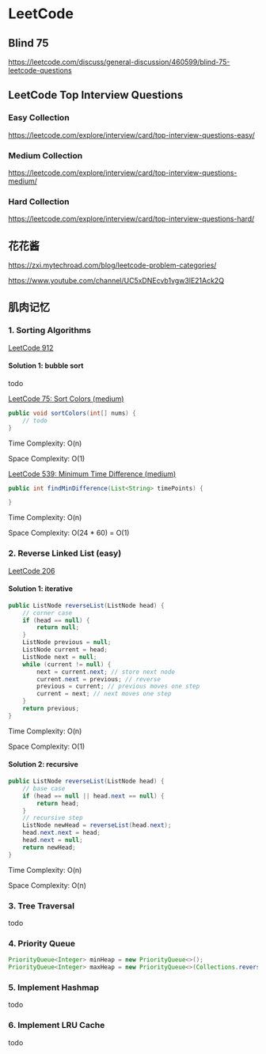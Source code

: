 # LeetCode

## Blind 75

https://leetcode.com/discuss/general-discussion/460599/blind-75-leetcode-questions

## LeetCode Top Interview Questions

### Easy Collection

https://leetcode.com/explore/interview/card/top-interview-questions-easy/

### Medium Collection

https://leetcode.com/explore/interview/card/top-interview-questions-medium/

### Hard Collection

https://leetcode.com/explore/interview/card/top-interview-questions-hard/

## 花花酱

https://zxi.mytechroad.com/blog/leetcode-problem-categories/

https://www.youtube.com/channel/UC5xDNEcvb1vgw3lE21Ack2Q

## 肌肉记忆

### 1. Sorting Algorithms

[LeetCode 912](https://leetcode.com/problems/sort-an-array/)

#### Solution 1: bubble sort

todo

[LeetCode 75: Sort Colors (medium)](https://leetcode.com/problems/sort-colors/)

```java
public void sortColors(int[] nums) {
    // todo
}
```

Time Complexity: O(n)

Space Complexity: O(1)

[LeetCode 539: Minimum Time Difference (medium)](https://leetcode.com/problems/minimum-time-difference/)

```java
public int findMinDifference(List<String> timePoints) {

}
```

Time Complexity: O(n)

Space Complexity: O(24 * 60) = O(1)

### 2. Reverse Linked List (easy)

[LeetCode 206](https://leetcode.com/problems/reverse-linked-list/)

#### Solution 1: iterative

```java
public ListNode reverseList(ListNode head) {
    // corner case
    if (head == null) {
        return null;
    }
    ListNode previous = null;
    ListNode current = head;
    ListNode next = null;
    while (current != null) {
        next = current.next; // store next node
        current.next = previous; // reverse
        previous = current; // previous moves one step
        current = next; // next moves one step
    }
    return previous;
}
```

Time Complexity: O(n)

Space Complexity: O(1)

#### Solution 2: recursive

```java
public ListNode reverseList(ListNode head) {
    // base case
    if (head == null || head.next == null) {
        return head;
    }
    // recursive step
    ListNode newHead = reverseList(head.next);
    head.next.next = head;
    head.next = null;
    return newHead;
}
```

Time Complexity: O(n)

Space Complexity: O(n)

### 3. Tree Traversal

todo

### 4. Priority Queue

```java
PriorityQueue<Integer> minHeap = new PriorityQueue<>();
PriorityQueue<Integer> maxHeap = new PriorityQueue<>(Collections.reverseOrder());
```

### 5. Implement Hashmap

todo

### 6. Implement LRU Cache

todo